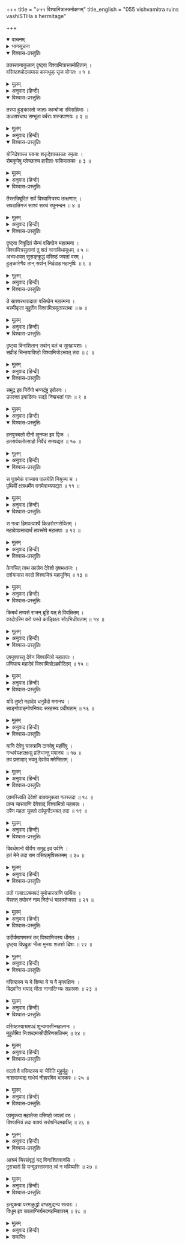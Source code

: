 +++
title = "०५५ विश्वामित्रास्त्रमोक्षणम्"
title_english = "055 vishvamitra ruins vashiSTHa s hermitage"

+++
<details open><summary>वाचनम्</summary>
<div caption="श्रीराम-हरिसीताराममूर्ति-घनपाठिभ्यां वचनम्" class="audioEmbed" src="https://archive.org/download/Ramayana-recitation-Sriram-harisItArAmamUrti-Ghanapaati-v2/Kanda_1/Kanda_1_BK-055-Vishra_Mithrena_Stramokshnam.mp3"></div>
</details>

<details><summary>भागसूचना</summary>

55. अपने सौ पुत्रों और सारी सेनाके नष्ट हो जानेपर विश्वामित्रका तपस्या करके महादेवजीसे दिव्यास्त्र पाना तथा उनका वसिष्ठके आश्रमपर प्रयोग करना एवं वसिष्ठजीका ब्रह्मदण्ड लेकर उनके सामने खड़ा होना
</details>

<details open><summary>विश्वास-प्रस्तुतिः</summary>

ततस्तानाकुलान् दृष्ट्वा विश्वामित्रास्त्रमोहितान् ।  
वसिष्ठश्चोदयामास कामधुक् सृज योगतः ॥ १ ॥
</details>

<details><summary>मूलम्</summary>

ततस्तानाकुलान् दृष्ट्वा विश्वामित्रास्त्रमोहितान् ।  
वसिष्ठश्चोदयामास कामधुक् सृज योगतः ॥ १ ॥
</details>

<details><summary>अनुवाद (हिन्दी)</summary>

‘विश्वामित्रके अस्त्रोंसे घायल होकर उन्हें व्याकुल हुआ देख वसिष्ठजीने फिर आज्ञा दी—‘कामधेनो! अब योगबलसे दूसरे सैनिकोंकी सृष्टि करो’ ॥ १ ॥
</details>

<details open><summary>विश्वास-प्रस्तुतिः</summary>

तस्या हुङ्कारतो जाताः काम्बोजा रविसन्निभाः ।  
ऊधसश्चाथ सम्भूता बर्बराः शस्त्रपाणयः ॥ २ ॥
</details>

<details><summary>मूलम्</summary>

तस्या हुङ्कारतो जाताः काम्बोजा रविसन्निभाः ।  
ऊधसश्चाथ सम्भूता बर्बराः शस्त्रपाणयः ॥ २ ॥
</details>

<details><summary>अनुवाद (हिन्दी)</summary>

‘तब उस गौने फिर हुंकार किया । उसके हुंकारसे सूर्यके समान तेजस्वी काम्बोज उत्पन्न हुए । थनसे शस्त्रधारी बर्बर प्रकट हुए ॥ २ ॥
</details>

<details open><summary>विश्वास-प्रस्तुतिः</summary>

योनिदेशाच्च यवनाः शकृद्देशाच्छकाः स्मृताः ।  
रोमकूपेषु म्लेच्छाश्च हारीताः सकिरातकाः ॥ ३ ॥
</details>

<details><summary>मूलम्</summary>

योनिदेशाच्च यवनाः शकृद्देशाच्छकाः स्मृताः ।  
रोमकूपेषु म्लेच्छाश्च हारीताः सकिरातकाः ॥ ३ ॥
</details>

<details><summary>अनुवाद (हिन्दी)</summary>

‘योनिदेशसे यवन और शकृद्देश (गोबरके स्थान) से शक उत्पन्न हुए । रोमकूपोंसे म्लेच्छ, हारीत और किरात प्रकट हुए ॥ ३ ॥
</details>

<details open><summary>विश्वास-प्रस्तुतिः</summary>

तैस्तन्निषूदितं सर्वं विश्वामित्रस्य तत्क्षणात् ।  
सपदातिगजं साश्वं सरथं रघुनन्दन ॥ ४ ॥
</details>

<details><summary>मूलम्</summary>

तैस्तन्निषूदितं सर्वं विश्वामित्रस्य तत्क्षणात् ।  
सपदातिगजं साश्वं सरथं रघुनन्दन ॥ ४ ॥
</details>

<details><summary>अनुवाद (हिन्दी)</summary>

‘रघुनन्दन! उन सब वीरोंने पैदल, हाथी, घोड़े और रथसहित विश्वामित्रकी सारी सेनाका तत्काल संहार कर डाला ॥ ४ ॥
</details>

<details open><summary>विश्वास-प्रस्तुतिः</summary>

दृष्ट्वा निषूदितं सैन्यं वसिष्ठेन महात्मना ।  
विश्वामित्रसुतानां तु शतं नानाविधायुधम् ॥ ५ ॥  
अभ्यधावत् सुसङ्क्रुद्धं वसिष्ठं जपतां वरम् ।  
हुङ्कारेणैव तान् सर्वान् निर्ददाह महानृषिः ॥ ६ ॥
</details>

<details><summary>मूलम्</summary>

दृष्ट्वा निषूदितं सैन्यं वसिष्ठेन महात्मना ।  
विश्वामित्रसुतानां तु शतं नानाविधायुधम् ॥ ५ ॥  
अभ्यधावत् सुसङ्क्रुद्धं वसिष्ठं जपतां वरम् ।  
हुङ्कारेणैव तान् सर्वान् निर्ददाह महानृषिः ॥ ६ ॥
</details>

<details><summary>अनुवाद (हिन्दी)</summary>

‘महात्मा वसिष्ठद्वारा अपनी सेनाका संहार हुआ देख विश्वामित्रके सौ पुत्र अत्यन्त क्रोधमें भर गये और नाना प्रकारके अस्त्र-शस्त्र लेकर जप करनेवालोंमें श्रेष्ठ वसिष्ठमुनिपर टूट पड़े । तब उन महर्षिने हुंकारमात्रसे उन सबको जलाकर भस्म कर डाला ॥ ५-६ ॥
</details>

<details open><summary>विश्वास-प्रस्तुतिः</summary>

ते साश्वरथपादाता वसिष्ठेन महात्मना ।  
भस्मीकृता मुहूर्तेन विश्वामित्रसुतास्तथा ॥ ७ ॥
</details>

<details><summary>मूलम्</summary>

ते साश्वरथपादाता वसिष्ठेन महात्मना ।  
भस्मीकृता मुहूर्तेन विश्वामित्रसुतास्तथा ॥ ७ ॥
</details>

<details><summary>अनुवाद (हिन्दी)</summary>

‘महात्मा वसिष्ठद्वारा विश्वामित्रके वे सभी पुत्र दो ही घड़ीमें घोड़े, रथ और पैदल सैनिकोंसहित जलाकर भस्म कर डाले गये ॥ ७ ॥
</details>

<details open><summary>विश्वास-प्रस्तुतिः</summary>

दृष्ट्वा विनाशितान् सर्वान् बलं च सुमहायशाः ।  
सव्रीडं चिन्तयाविष्टो विश्वामित्रोऽभवत् तदा ॥ ८ ॥
</details>

<details><summary>मूलम्</summary>

दृष्ट्वा विनाशितान् सर्वान् बलं च सुमहायशाः ।  
सव्रीडं चिन्तयाविष्टो विश्वामित्रोऽभवत् तदा ॥ ८ ॥
</details>

<details><summary>अनुवाद (हिन्दी)</summary>

‘अपने समस्त पुत्रों तथा सारी सेनाका विनाश हुआ देख महायशस्वी विश्वामित्र लज्जित हो बड़ी चिन्तामें पड़ गये ॥ ८ ॥
</details>

<details open><summary>विश्वास-प्रस्तुतिः</summary>

समुद्र इव निर्वेगो भग्नद्रंष्ट्र इवोरगः ।  
उपरक्त इवादित्यः सद्यो निष्प्रभतां गतः ॥ ९ ॥
</details>

<details><summary>मूलम्</summary>

समुद्र इव निर्वेगो भग्नद्रंष्ट्र इवोरगः ।  
उपरक्त इवादित्यः सद्यो निष्प्रभतां गतः ॥ ९ ॥
</details>

<details><summary>अनुवाद (हिन्दी)</summary>

‘समुद्रके समान उनका सारा वेग शान्त हो गया । जिसके दाँत तोड़ लिये गये हों उस सर्पके समान तथा राहुग्रस्त सूर्यकी भाँति वे तत्काल ही निस्तेज हो गये ॥
</details>

<details open><summary>विश्वास-प्रस्तुतिः</summary>

हतपुत्रबलो दीनो लूनपक्ष इव द्विजः ।  
हतसर्वबलोत्साहो निर्वेदं समपद्यत ॥ १० ॥
</details>

<details><summary>मूलम्</summary>

हतपुत्रबलो दीनो लूनपक्ष इव द्विजः ।  
हतसर्वबलोत्साहो निर्वेदं समपद्यत ॥ १० ॥
</details>

<details><summary>अनुवाद (हिन्दी)</summary>

‘पुत्र और सेना दोनोंके मारे जानेसे वे पंख कटे हुए पक्षीके समान दीन हो गये । उनका सारा बल और उत्साह नष्ट हो गया । वे मन-ही-मन बहुत खिन्न हो उठे ॥ १० ॥
</details>

<details open><summary>विश्वास-प्रस्तुतिः</summary>

स पुत्रमेकं राज्याय पालयेति नियुज्य च ।  
पृथिवीं क्षत्रधर्मेण वनमेवाभ्यपद्यत ॥ ११ ॥
</details>

<details><summary>मूलम्</summary>

स पुत्रमेकं राज्याय पालयेति नियुज्य च ।  
पृथिवीं क्षत्रधर्मेण वनमेवाभ्यपद्यत ॥ ११ ॥
</details>

<details><summary>अनुवाद (हिन्दी)</summary>

‘उनके एक ही पुत्र बचा था, उसको उन्होंने राजाके पदपर अभिषिक्त करके राज्यकी रक्षाके लिये नियुक्त कर दिया और क्षत्रिय-धर्मके अनुसार पृथ्वीके पालनकी आज्ञा देकर वे वनमें चले गये ॥ ११ ॥
</details>

<details open><summary>विश्वास-प्रस्तुतिः</summary>

स गत्वा हिमवत्पार्श्वे किन्नरोरगसेवितम् ।  
महादेवप्रसादार्थं तपस्तेपे महातपाः ॥ १२ ॥
</details>

<details><summary>मूलम्</summary>

स गत्वा हिमवत्पार्श्वे किन्नरोरगसेवितम् ।  
महादेवप्रसादार्थं तपस्तेपे महातपाः ॥ १२ ॥
</details>

<details><summary>अनुवाद (हिन्दी)</summary>

‘हिमालयके पार्श्वभागमें, जो किन्नरों और नागोंसे सेवित प्रदेश है, वहाँ जाकर महादेवजीकी प्रसन्नताके लिये महान् तपस्याका आश्रय ले वे तपमें ही संलग्न हो गये ॥ १२ ॥
</details>

<details open><summary>विश्वास-प्रस्तुतिः</summary>

केनचित् त्वथ कालेन देवेशो वृषभध्वजः ।  
दर्शयामास वरदो विश्वामित्रं महामुनिम् ॥ १३ ॥
</details>

<details><summary>मूलम्</summary>

केनचित् त्वथ कालेन देवेशो वृषभध्वजः ।  
दर्शयामास वरदो विश्वामित्रं महामुनिम् ॥ १३ ॥
</details>

<details><summary>अनुवाद (हिन्दी)</summary>

‘कुछ कालके पश्चात् वरदायक देवेश्वर भगवान् वृषभध्वज (शिव) ने महामुनि विश्वामित्रको दर्शन दिया और कहा— ॥ १३ ॥
</details>

<details open><summary>विश्वास-प्रस्तुतिः</summary>

किमर्थं तप्यसे राजन् ब्रूहि यत् ते विवक्षितम् ।  
वरदोऽस्मि वरो यस्ते काङ्क्षितः सोऽभिधीयताम् ॥ १४ ॥
</details>

<details><summary>मूलम्</summary>

किमर्थं तप्यसे राजन् ब्रूहि यत् ते विवक्षितम् ।  
वरदोऽस्मि वरो यस्ते काङ्क्षितः सोऽभिधीयताम् ॥ १४ ॥
</details>

<details><summary>अनुवाद (हिन्दी)</summary>

‘‘राजन्! किसलिये तप करते हो? बताओ क्या कहना चाहते हो? मैं तुम्हें वर देनेके लिये आया हूँ । तुम्हें जो वर पाना अभीष्ट हो, उसे कहो’ ॥ १४ ॥
</details>

<details open><summary>विश्वास-प्रस्तुतिः</summary>

एवमुक्तस्तु देवेन विश्वामित्रो महातपाः ।  
प्रणिपत्य महादेवं विश्वामित्रोऽब्रवीदिदम् ॥ १५ ॥
</details>

<details><summary>मूलम्</summary>

एवमुक्तस्तु देवेन विश्वामित्रो महातपाः ।  
प्रणिपत्य महादेवं विश्वामित्रोऽब्रवीदिदम् ॥ १५ ॥
</details>

<details><summary>अनुवाद (हिन्दी)</summary>

‘महादेवजीके ऐसा कहनेपर महातपस्वी विश्वामित्रने उन्हें प्रणाम करके इस प्रकार कहा— ॥ १५ ॥
</details>

<details open><summary>विश्वास-प्रस्तुतिः</summary>

यदि तुष्टो महादेव धनुर्वेदो ममानघ ।  
साङ्गोपाङ्गोपनिषदः सरहस्यः प्रदीयताम् ॥ १६ ॥
</details>

<details><summary>मूलम्</summary>

यदि तुष्टो महादेव धनुर्वेदो ममानघ ।  
साङ्गोपाङ्गोपनिषदः सरहस्यः प्रदीयताम् ॥ १६ ॥
</details>

<details><summary>अनुवाद (हिन्दी)</summary>

‘‘निष्पाप महादेव! यदि आप संतुष्ट हों तो अंग, उपांग, उपनिषद् और रहस्योंसहित धनुर्वेद मुझे प्रदान कीजिये ॥
</details>

<details open><summary>विश्वास-प्रस्तुतिः</summary>

यानि देवेषु चास्त्राणि दानवेषु महर्षिषु ।  
गन्धर्वयक्षरक्षःसु प्रतिभान्तु ममानघ ॥ १७ ॥  
तव प्रसादाद् भवतु देवदेव ममेप्सितम् ।
</details>

<details><summary>मूलम्</summary>

यानि देवेषु चास्त्राणि दानवेषु महर्षिषु ।  
गन्धर्वयक्षरक्षःसु प्रतिभान्तु ममानघ ॥ १७ ॥  
तव प्रसादाद् भवतु देवदेव ममेप्सितम् ।
</details>

<details><summary>अनुवाद (हिन्दी)</summary>

‘‘अनघ! देवताओं, दानवों, महर्षियों, गन्धर्वों, यक्षों तथा राक्षसोंके पास जो-जो अस्त्र हों, वे सब आपकी कृपासे मेरे हृदयमें स्फुरित हो जायँ । देवदेव! यही मेरा मनोरथ है, जो मुझे प्राप्त होना चाहिये’ ॥ १७ १/२ ॥
</details>

<details open><summary>विश्वास-प्रस्तुतिः</summary>

एवमस्त्विति देवेशो वाक्यमुक्त्वा गतस्तदा ॥ १८ ॥  
प्राप्य चास्त्राणि देवेशाद् विश्वामित्रो महाबलः ।  
दर्पेण महता युक्तो दर्पपूर्णोऽभवत् तदा ॥ १९ ॥
</details>

<details><summary>मूलम्</summary>

एवमस्त्विति देवेशो वाक्यमुक्त्वा गतस्तदा ॥ १८ ॥  
प्राप्य चास्त्राणि देवेशाद् विश्वामित्रो महाबलः ।  
दर्पेण महता युक्तो दर्पपूर्णोऽभवत् तदा ॥ १९ ॥
</details>

<details><summary>अनुवाद (हिन्दी)</summary>

‘तब ‘एवमस्तु’ कहकर देवेश्वर भगवान् शङ्कर वहाँसे चले गये । देवेश्वर महादेवसे वे अस्त्र पाकर महाबली विश्वामित्रको बड़ा घमंड हो गया । वे अभिमानमें भर गये ॥ १८-१९ ॥
</details>

<details open><summary>विश्वास-प्रस्तुतिः</summary>

विवर्धमानो वीर्येण समुद्र इव पर्वणि ।  
हतं मेने तदा राम वसिष्ठमृषिसत्तमम् ॥ २० ॥
</details>

<details><summary>मूलम्</summary>

विवर्धमानो वीर्येण समुद्र इव पर्वणि ।  
हतं मेने तदा राम वसिष्ठमृषिसत्तमम् ॥ २० ॥
</details>

<details><summary>अनुवाद (हिन्दी)</summary>

‘जैसे पूर्णिमाको समुद्र बढ़ने लगता है, उसी प्रकार वे पराक्रमद्वारा अपनेको बहुत बढ़ा-चढ़ा मानने लगे । श्रीराम! उन्होंने मुनिश्रेष्ठ वसिष्ठको उस समय मरा हुआ ही समझा ॥ २० ॥
</details>

<details open><summary>विश्वास-प्रस्तुतिः</summary>

ततो गत्वाऽऽश्रमपदं मुमोचास्त्राणि पार्थिवः ।  
यैस्तत् तपोवनं नाम निर्दग्धं चास्त्रतेजसा ॥ २१ ॥
</details>

<details><summary>मूलम्</summary>

ततो गत्वाऽऽश्रमपदं मुमोचास्त्राणि पार्थिवः ।  
यैस्तत् तपोवनं नाम निर्दग्धं चास्त्रतेजसा ॥ २१ ॥
</details>

<details><summary>अनुवाद (हिन्दी)</summary>

फिर तो वे पृथ्वीपति विश्वामित्र वसिष्ठके आश्रमपर जाकर भाँति-भाँतिके अस्त्रोंका प्रयोग करने लगे । जिनके तेजसे वह सारा तपोवन दग्ध होने लगा ॥ २१ ॥
</details>

<details open><summary>विश्वास-प्रस्तुतिः</summary>

उदीर्यमाणमस्त्रं तद् विश्वामित्रस्य धीमतः ।  
दृष्ट्वा विप्रद्रुता भीता मुनयः शतशो दिशः ॥ २२ ॥
</details>

<details><summary>मूलम्</summary>

उदीर्यमाणमस्त्रं तद् विश्वामित्रस्य धीमतः ।  
दृष्ट्वा विप्रद्रुता भीता मुनयः शतशो दिशः ॥ २२ ॥
</details>

<details><summary>अनुवाद (हिन्दी)</summary>

‘बुद्धिमान् विश्वामित्रके उस बढ़ते हुए अस्त्र-तेजको देखकर वहाँ रहनेवाले सैकड़ों मुनि भयभीत हो सम्पूर्ण दिशाओंमें भाग चले ॥ २२ ॥
</details>

<details open><summary>विश्वास-प्रस्तुतिः</summary>

वसिष्ठस्य च ये शिष्या ये च वै मृगपक्षिणः ।  
विद्रवन्ति भयाद् भीता नानादिग्भ्यः सहस्रशः ॥ २३ ॥
</details>

<details><summary>मूलम्</summary>

वसिष्ठस्य च ये शिष्या ये च वै मृगपक्षिणः ।  
विद्रवन्ति भयाद् भीता नानादिग्भ्यः सहस्रशः ॥ २३ ॥
</details>

<details><summary>अनुवाद (हिन्दी)</summary>

‘वसिष्ठजीके जो शिष्य थे, जो वहाँके पशु और पक्षी थे, वे सहस्रों प्राणी भयभीत हो नाना दिशाओंकी ओर भाग गये ॥ २३ ॥
</details>

<details open><summary>विश्वास-प्रस्तुतिः</summary>

वसिष्ठस्याश्रमपदं शून्यमासीन्महात्मनः ।  
मुहूर्तमिव निःशब्दमासीदीरिणसन्निभम् ॥ २४ ॥
</details>

<details><summary>मूलम्</summary>

वसिष्ठस्याश्रमपदं शून्यमासीन्महात्मनः ।  
मुहूर्तमिव निःशब्दमासीदीरिणसन्निभम् ॥ २४ ॥
</details>

<details><summary>अनुवाद (हिन्दी)</summary>

‘महात्मा वसिष्ठका वह आश्रम सूना हो गया । दो ही घड़ीमें ऊसर भूमिके समान उस स्थानपर सन्नाटा छा गया ॥ २४ ॥
</details>

<details open><summary>विश्वास-प्रस्तुतिः</summary>

वदतो वै वसिष्ठस्य मा भैरिति मुहुर्मुहुः ।  
नाशयाम्यद्य गाधेयं नीहारमिव भास्करः ॥ २५ ॥
</details>

<details><summary>मूलम्</summary>

वदतो वै वसिष्ठस्य मा भैरिति मुहुर्मुहुः ।  
नाशयाम्यद्य गाधेयं नीहारमिव भास्करः ॥ २५ ॥
</details>

<details><summary>अनुवाद (हिन्दी)</summary>

‘वसिष्ठजी बार-बार कहने लगे—‘डरो मत, मैं अभी इस गाधिपुत्रको नष्ट किये देता हूँ । ठीक उसी तरह, जैसे सूर्य कुहासेको मिटा देता है’ ॥ २५ ॥
</details>

<details open><summary>विश्वास-प्रस्तुतिः</summary>

एवमुक्त्वा महातेजा वसिष्ठो जपतां वरः ।  
विश्वामित्रं तदा वाक्यं सरोषमिदमब्रवीत् ॥ २६ ॥
</details>

<details><summary>मूलम्</summary>

एवमुक्त्वा महातेजा वसिष्ठो जपतां वरः ।  
विश्वामित्रं तदा वाक्यं सरोषमिदमब्रवीत् ॥ २६ ॥
</details>

<details><summary>अनुवाद (हिन्दी)</summary>

‘जपनेवालोंमें श्रेष्ठ महातेजस्वी वसिष्ठ ऐसा कहकर उस समय विश्वामित्रजीसे रोषपूर्वक बोले—
</details>

<details open><summary>विश्वास-प्रस्तुतिः</summary>

आश्रमं चिरसंवृद्धं यद् विनाशितवानसि ।  
दुराचारो हि यन्मूढस्तस्मात् त्वं न भविष्यसि ॥ २७ ॥
</details>

<details><summary>मूलम्</summary>

आश्रमं चिरसंवृद्धं यद् विनाशितवानसि ।  
दुराचारो हि यन्मूढस्तस्मात् त्वं न भविष्यसि ॥ २७ ॥
</details>

<details><summary>अनुवाद (हिन्दी)</summary>

‘‘अरे! तूने चिरकालसे पाले-पोसे तथा हरे-भरे किये हुए इस आश्रमको नष्ट कर दिया—उजाड़ डाला, इसलिये तू दुराचारी और विवेकशून्य है और इस पापके कारण तू कुशलसे नहीं रह सकता’ ॥ २७ ॥
</details>

<details open><summary>विश्वास-प्रस्तुतिः</summary>

इत्युक्त्वा परमक्रुद्धो दण्डमुद्यम्य सत्वरः ।  
विधूम इव कालाग्निर्यमदण्डमिवापरम् ॥ २८ ॥
</details>

<details><summary>मूलम्</summary>

इत्युक्त्वा परमक्रुद्धो दण्डमुद्यम्य सत्वरः ।  
विधूम इव कालाग्निर्यमदण्डमिवापरम् ॥ २८ ॥
</details>

<details><summary>अनुवाद (हिन्दी)</summary>

‘ऐसा कहकर वे अत्यन्त क्रुद्ध हो धूमरहित कालाग्निके समान उद्दीप्त हो उठे और दूसरे यमदण्डके समान भयंकर डंडा हाथमें उठाकर तुरंत उनका सामना करनेके लिये तैयार हो गये’ ॥ २८ ॥
</details>

<details><summary>समाप्तिः</summary>

इत्यार्षे श्रीमद्रामायणे वाल्मीकीये आदिकाव्ये बालकाण्डे पञ्चपञ्चाशः सर्गः ॥ ५५ ॥  
इस प्रकार श्रीवाल्मीकिनिर्मित आर्षरामायण आदिकाव्यके बालकाण्डमें पचपनवाँ सर्ग पूरा हुआ ॥ ५५ ॥
</details>

